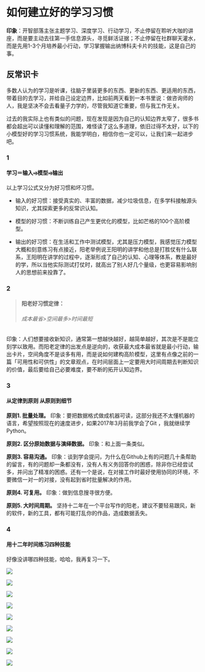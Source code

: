 # 如何建立好的学习习惯

**印象**：开智部落主张主题学习、深度学习、行动学习，不止停留在聆听大咖的讲座，而是要主动去往第一手信息源头，寻觅鲜活证据；不止停留在社群聊天灌水，而是先用1-3个月培养最小行动，学习掌握输出纳博科夫卡片的技能，这是自己的事。

## 反常识卡

多数人认为的学习是听课，往脑子里装更多的东西、更新的东西、更适用的东西，带着目的去学习，并给自己设定边界，比如前两天看到一本书里说：做咨询师的人，我是坚决不会去看量子力学的，尽管我知道它重要，但与我工作无关。

过去的我实际上也有类似的问题，现在发现是因为自己的认知边界太窄了，很多书都会超出可以读懂和理解的范围，难怪读了这么多道理，依旧过得不太好，以下的小模型好的学习习惯系统，我能学明白，相信你也一定可以，让我们来一起进步吧。

### 1

#### 学习＝输入⥤模型⥤输出

以上学习公式又分为好习惯和坏习惯。

- 输入的好习惯：接受真实的、丰富的数据，减少垃圾信息，在多学科接触源头知识，尤其探索更多的反常识认知。

- 模型的好习惯：不断训练自己产生更优化的模型，比如芒格的100个高阶模型。

- 输出的好习惯：在生活和工作中测试模型，尤其是压力模型，我感觉压力模型大概和刻意练习有点接近，阳老举例说王阳明的讲学和他总是打胜仗有什么联系，王阳明在讲学的过程中，逐渐形成了自己的认知、心理等体系，教是最好的学，所以当他实际测试打仗时，就高出了别人好几个量级，也更容易影响别人的思想前来投靠了。

### 2

> #### 阳老好习惯定律：
> ###### 成本最省>空间最多>时间最短

印象：人们想要接收新知识，通常第一想越快越好，越简单越好，其次是不是能立刻学以致用。而阳老定律的出发点是逆向的，收获最大成本最省就是最小行动，输出卡片，空间角度不是谈多有用，而是说如何建构高阶模型，这里有点像之前的一篇「可用性和可供性」的文章观点，在时间层面上一定要用大时间周期去判断知识的价值，最后要给自己必要难度，要不断的拓开认知边界。

### 3

#### 从定律到原则 从原则到细节

**原则1. 批量处理。**
印象：要把数据格式做成机器可读，这部分我还不太懂机器的语言，希望按照现在的速度进步，如果2017年3月前我学会了Git ，我就继续学Python。

**原则2. 区分原始数据与演绎数据。**
印象：和上面一条类似。

**原则3. 容易沟通。**
印象：谈到学会提问，为什么在Github上有的问题几十条帮助的留言，有的问题却一条都没有，没有人有义务回答你的困惑，除非你已经尝试多，并问出了精准的困惑。还有一个是说，在对接工作时最好使用协同的环境，不要微信一对一的对接，没有起到省时批量解决的作用。

**原则4. 可复用。**
印象：做到信息搜寻很方便。

**原则5. 大时间周期。**
坚持十二年在一个平台写作的阳老，建议不要轻易跟风，新的软件，新的工具，都有可能打乱你的作品，造成数据丢失。

### 4

#### 用十二年时间练习四种技能

好像没讲哪四种技能，哈哈，我再复习一下。

![](http://wx1.sinaimg.cn/mw690/83a98329ly1faxh9nt6cxj21pc0yix6p0.jpg)

![](http://wx4.sinaimg.cn/mw690/83a98329ly1faxh99e0toj21pc0yib0j0.jpg)

![](http://wx2.sinaimg.cn/mw690/83a98329ly1faxh9s3626j21pc0yiqh80.jpg)

![](http://wx4.sinaimg.cn/mw690/83a98329ly1faxha5r47oj21pc0yikjm0.jpg)

![](http://wx2.sinaimg.cn/mw690/83a98329ly1faxhanpgeuj21pc0yihdu0.jpg)

![](http://wx4.sinaimg.cn/mw690/83a98329ly1faxhbsg2yij21pc0yihdt0.jpg)

![](http://wx3.sinaimg.cn/mw690/83a98329ly1faxhbume3pj21pc0yike10.jpg)

![](http://wx3.sinaimg.cn/mw690/83a98329ly1faxhc43u2wj21pc0yihdu0.jpg)

![](http://wx3.sinaimg.cn/mw690/83a98329ly1faxh9ftj9sj21pc0yiu0x0.jpg)

